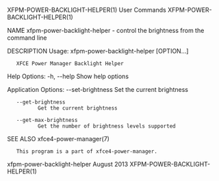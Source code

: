 XFPM-POWER-BACKLIGHT-HELPER(1)                                                        User Commands                                                        XFPM-POWER-BACKLIGHT-HELPER(1)

NAME
       xfpm-power-backlight-helper - control the brightness from the command line

DESCRIPTION
   Usage:
              xfpm-power-backlight-helper [OPTION...]

       XFCE Power Manager Backlight Helper

   Help Options:
       -h, --help
              Show help options

   Application Options:
       --set-brightness
              Set the current brightness

       --get-brightness
              Get the current brightness

       --get-max-brightness
              Get the number of brightness levels supported

SEE ALSO
       xfce4-power-manager(7)

       This program is a part of xfce4-power-manager.

xfpm-power-backlight-helper                                                            August 2013                                                         XFPM-POWER-BACKLIGHT-HELPER(1)
